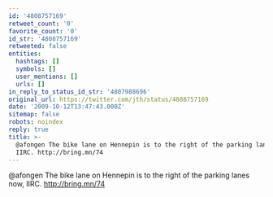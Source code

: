 ```yaml
---
id: '4808757169'
retweet_count: '0'
favorite_count: '0'
id_str: '4808757169'
retweeted: false
entities:
  hashtags: []
  symbols: []
  user_mentions: []
  urls: []
in_reply_to_status_id_str: '4807988696'
original_url: https://twitter.com/jth/status/4808757169
date: '2009-10-12T13:47:43.000Z'
sitemap: false
robots: noindex
reply: true
title: >-
  @afongen The bike lane on Hennepin is to the right of the parking lanes now,
  IIRC. http://bring.mn/74
---
```


@afongen The bike lane on Hennepin is to the right of the parking lanes now, IIRC. http://bring.mn/74